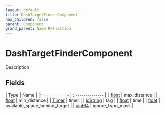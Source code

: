 ```yaml
---
layout: default
title: DashTargetFinderComponent
has_children: false
parent: Component
grand_parent: Game Reflection
---
```

# DashTargetFinderComponent
Description 

## Fields
| Type | Name |
|:------------ - | : -------------- |
| [float](game-reflection/components/float.md) | max_distance |
| [float](game-reflection/components/float.md) | min_distance |
| [Timer](game-reflection/classes/timer.md) | timer |
| [IdString](game-reflection/components/id_string.md) | tag |
| [float](game-reflection/components/float.md) | time |
| [float](game-reflection/components/float.md) | available_space_behind_target |
| [uint64](game-reflection/components/uint64.md) | ignore_type_mask |
